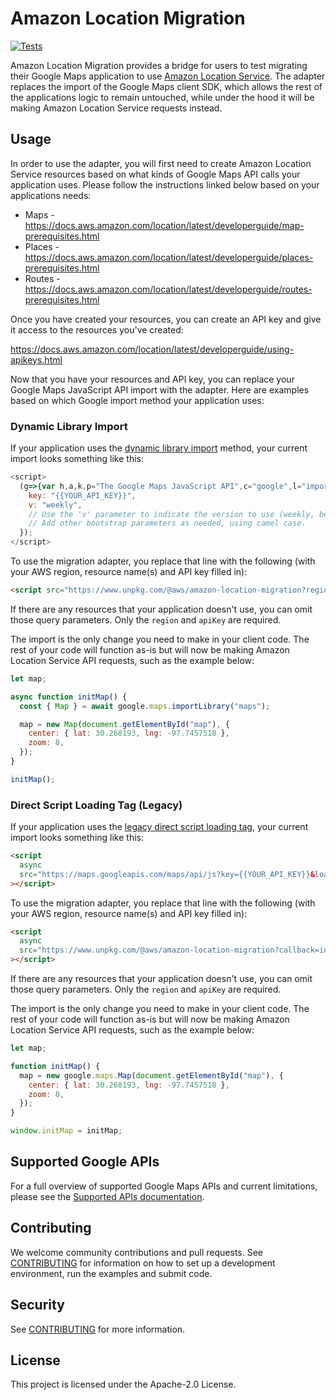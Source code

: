 # Amazon Location Migration

[![Tests](https://github.com/aws-geospatial/amazon-location-migration/actions/workflows/build.yml/badge.svg)](https://github.com/aws-geospatial/amazon-location-migration/actions/workflows/build.yml)

Amazon Location Migration provides a bridge for users to test migrating their Google Maps application to use [Amazon Location Service](https://aws.amazon.com/location/). The adapter replaces the import of the Google Maps client SDK, which allows the rest of the applications logic to remain untouched, while under the hood it will be making Amazon Location Service requests instead.

## Usage

In order to use the adapter, you will first need to create Amazon Location Service resources based on what kinds of Google Maps API calls your application uses.
Please follow the instructions linked below based on your applications needs:

- Maps - https://docs.aws.amazon.com/location/latest/developerguide/map-prerequisites.html
- Places - https://docs.aws.amazon.com/location/latest/developerguide/places-prerequisites.html
- Routes - https://docs.aws.amazon.com/location/latest/developerguide/routes-prerequisites.html

Once you have created your resources, you can create an API key and give it access to the resources you've created:

https://docs.aws.amazon.com/location/latest/developerguide/using-apikeys.html

Now that you have your resources and API key, you can replace your Google Maps JavaScript API import with the adapter. Here are examples based on which Google import method your application uses:

### Dynamic Library Import

If your application uses the [dynamic library import](https://developers.google.com/maps/documentation/javascript/load-maps-js-api#dynamic-library-import) method, your current import looks something like this:

```javascript
<script>
  (g=>{var h,a,k,p="The Google Maps JavaScript API",c="google",l="importLibrary",q="__ib__",m=document,b=window;b=b[c]||(b[c]={});var d=b.maps||(b.maps={}),r=new Set,e=new URLSearchParams,u=()=>h||(h=new Promise(async(f,n)=>{await (a=m.createElement("script"));e.set("libraries",[...r]+"");for(k in g)e.set(k.replace(/[A-Z]/g,t=>"_"+t[0].toLowerCase()),g[k]);e.set("callback",c+".maps."+q);a.src=`https://maps.${c}apis.com/maps/api/js?`+e;d[q]=f;a.onerror=()=>h=n(Error(p+" could not load."));a.nonce=m.querySelector("script[nonce]")?.nonce||"";m.head.append(a)}));d[l]?console.warn(p+" only loads once. Ignoring:",g):d[l]=(f,...n)=>r.add(f)&&u().then(()=>d[l](f,...n))})({
    key: "{{YOUR_API_KEY}}",
    v: "weekly",
    // Use the 'v' parameter to indicate the version to use (weekly, beta, alpha, etc.).
    // Add other bootstrap parameters as needed, using camel case.
  });
</script>
```

To use the migration adapter, you replace that line with the following (with your AWS region, resource name(s) and API key filled in):

```html
<script src="https://www.unpkg.com/@aws/amazon-location-migration?region={{REGION}}&map={{MAP_NAME}}&placeIndex={{PLACE_INDEX}}&routeCalculator={{ROUTE_CALCULATOR}}&apiKey={{AMAZON_LOCATION_API_KEY}}"></script>
```

If there are any resources that your application doesn't use, you can omit those query parameters. Only the `region` and `apiKey` are required.

The import is the only change you need to make in your client code. The rest of your code will function as-is but will now be making Amazon Location Service API requests, such as the example below:

```javascript
let map;

async function initMap() {
  const { Map } = await google.maps.importLibrary("maps");

  map = new Map(document.getElementById("map"), {
    center: { lat: 30.268193, lng: -97.7457518 },
    zoom: 8,
  });
}

initMap();
```

### Direct Script Loading Tag (Legacy)

If your application uses the [legacy direct script loading tag](https://developers.google.com/maps/documentation/javascript/load-maps-js-api#use-legacy-tag), your current import looks something like this:

```html
<script
  async
  src="https://maps.googleapis.com/maps/api/js?key={{YOUR_API_KEY}}&loading=async&callback=initMap&libraries=places"
></script>
```

To use the migration adapter, you replace that line with the following (with your AWS region, resource name(s) and API key filled in):

```html
<script
  async
  src="https://www.unpkg.com/@aws/amazon-location-migration?callback=initMap&region={{REGION}}&map={{MAP_NAME}}&placeIndex={{PLACE_INDEX}}&apiKey={{AMAZON_LOCATION_API_KEY}}"
></script>
```

If there are any resources that your application doesn't use, you can omit those query parameters. Only the `region` and `apiKey` are required.

The import is the only change you need to make in your client code. The rest of your code will function as-is but will now be making Amazon Location Service API requests, such as the example below:

```javascript
let map;

function initMap() {
  map = new google.maps.Map(document.getElementById("map"), {
    center: { lat: 30.268193, lng: -97.7457518 },
    zoom: 8,
  });
}

window.initMap = initMap;
```

## Supported Google APIs

For a full overview of supported Google Maps APIs and current limitations, please see the [Supported APIs documentation](documentation/supportedLibraries.md).

## Contributing

We welcome community contributions and pull requests. See [CONTRIBUTING](CONTRIBUTING.md) for information on how to set up a development environment, run the examples and submit code.

## Security

See [CONTRIBUTING](CONTRIBUTING.md#security-issue-notifications) for more information.

## License

This project is licensed under the Apache-2.0 License.
